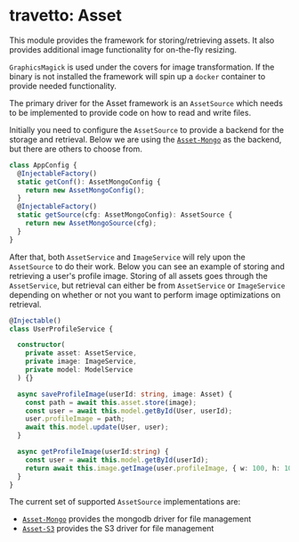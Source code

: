 travetto: Asset
===

This module provides the framework for storing/retrieving assets. It also provides additional image functionality for on-the-fly resizing. 

`GraphicsMagick` is used under the covers for image transformation.  If the binary is not installed the framework will spin up a `docker` container to provide needed functionality.

The primary driver for the Asset framework is an `AssetSource` which needs to be implemented 
to provide code on how to read and write files.  

Initially you need to configure the `AssetSource` to provide a backend for the storage and retrieval. Below we are using the [`Asset-Mongo`](https://github.io/travetto/asset-mongo) as the
backend, but there are others to choose from.

```typescript
class AppConfig {
  @InjectableFactory()
  static getConf(): AssetMongoConfig {
    return new AssetMongoConfig();
  }
  @InjectableFactory()
  static getSource(cfg: AssetMongoConfig): AssetSource {
    return new AssetMongoSource(cfg);
  }
}
```

After that, both `AssetService` and `ImageService` will rely upon the `AssetSource` to do their work.  Below you
can see an example of storing and retrieving a user's profile image.  Storing of all assets goes through the `AssetService`, but
retrieval can either be from `AssetService` or `ImageService` depending on whether or not you want to perform
image optimizations on retrieval.

```typescript
@Injectable()
class UserProfileService {

  constructor(
    private asset: AssetService, 
    private image: ImageService,
    private model: ModelService
  ) {}

  async saveProfileImage(userId: string, image: Asset) {
    const path = await this.asset.store(image);
    const user = await this.model.getById(User, userId);
    user.profileImage = path;
    await this.model.update(User, user);
  }

  async getProfileImage(userId:string) {
    const user = await this.model.getById(userId);
    return await this.image.getImage(user.profileImage, { w: 100, h: 100 });
  }
}
```

The current set of supported `AssetSource` implementations are:

- [`Asset-Mongo`](https://github.com/travetto/asset-mongo#readme) provides the mongodb driver for file management
- [`Asset-S3`](https://github.com/travetto/asset-s3#readme) provides the S3 driver for file management


